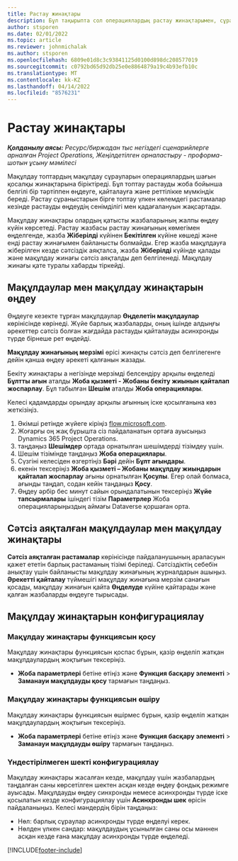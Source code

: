 ```yaml
---
title: Растау жинақтары
description: Бұл тақырыпта сол операциялардың растау жинақтарымен, сұраныстарымен және ішкі жиындарымен жұмыс істеу жолы түсіндіріледі.
author: stsporen
ms.date: 02/01/2022
ms.topic: article
ms.reviewer: johnmichalak
ms.author: stsporen
ms.openlocfilehash: 6809e01d8c3c93841125d0100d898dc208577019
ms.sourcegitcommit: c0792bd65d92db25e0e8864879a19c4b93efb10c
ms.translationtype: MT
ms.contentlocale: kk-KZ
ms.lasthandoff: 04/14/2022
ms.locfileid: "8576231"
---
```

# <a name="approval-sets"></a>Растау жинақтары

_**Қолданылу аясы:** Ресурс/биржадан тыс негіздегі сценарийлерге арналған Project Operations, Жеңілдетілген орналастыру - проформа-шотын ұсыну мәмілесі_

Мақұлдау топтардың мақұлдау сұрауларын операциялардың шағын қосалқы жинақтарына біріктіреді. Бұл топтау растауды жоба бойынша белгілі бір тәртіппен өңдеуге, қайталауға және реттілікке мүмкіндік береді. Растау сұраныстарын бірге топтау үлкен көлемдегі растамалар кезінде растауды өңдеудің сенімділігі мен қадағалануын жақсартады.

Мақұлдау жинақтары олардың қатысты жазбаларының жалпы өңдеу күйін көрсетеді. Растау жазбасы растау жинағының көмегімен өңделгенде, жазба **Жіберілді** күйінен **Бекітілген** күйіне көшеді және енді растау жинағымен байланысты болмайды. Егер жазба мақұлдауға жіберілген кезде сәтсіздік аяқталса, жазба **Жіберілді** күйінде қалады және мақұлдау жинағы сәтсіз аяқталды деп белгіленеді. Мақұлдау жинағы қате туралы хабарды тіркейді.

## <a name="processing-approvals-and-approval-sets"></a>Мақұлдаулар мен мақұлдау жинақтарын өңдеу
Өңдеуге кезекте тұрған мақұлдаулар **Өңделетін мақұлдаулар** көрінісінде көрінеді. Жүйе барлық жазбаларды, оның ішінде алдыңғы әрекеттер сәтсіз болған жағдайда растауды қайталауды асинхронды түрде бірнеше рет өңдейді.

**Мақұлдау жинағының мерзімі** өрісі жинақты сәтсіз деп белгілегенге дейін қанша өңдеу әрекеті қалғанын жазады.

Бекіту жинақтары а негізінде мерзімді белсендіру арқылы өңделеді **Бұлтты ағын** аталды **Жоба қызметі - Жобаны бекіту жиынын қайталап жоспарлау**. Бұл табылған **Шешім** аталды **Жоба операциялары**. 

Келесі қадамдарды орындау арқылы ағынның іске қосылғанына көз жеткізіңіз.

1. Әкімші ретінде жүйеге кіріңіз [flow.microsoft.com](https://powerautomate.microsoft.com).
2. Жоғарғы оң жақ бұрышта сіз пайдаланатын ортаға ауысыңыз Dynamics 365 Project Operations.
3. таңдаңыз **Шешімдер** ортада орнатылған шешімдерді тізімдеу үшін.
4. Шешім тізімінде таңдаңыз **Жоба операциялары**.
5. Сүзгіні келесіден өзгертіңіз **Бәрі** дейін **Бұлт ағындары**.
6. екенін тексеріңіз **Жоба қызметі – Жобаны мақұлдау жиындарын қайталап жоспарлау** ағыны орнатылған **Қосулы**. Егер олай болмаса, ағынды таңдап, содан кейін таңдаңыз **Қосу**.
7. Өңдеу әрбір бес минут сайын орындалатынын тексеріңіз **Жүйе тапсырмалары** ішіндегі тізім **Параметрлер** Жоба операцияларыңыздың аймағы Dataverse қоршаған орта.

## <a name="failed-approvals-and-approval-sets"></a>Сәтсіз аяқталған мақұлдаулар мен мақұлдау жинақтары
**Сәтсіз аяқталған растамалар** көрінісінде пайдаланушының араласуын қажет ететін барлық растаманың тізімі беріледі. Сәтсіздіктің себебін анықтау үшін байланысты мақұлдау жинағының журналдарын ашыңыз.
**Әрекетті қайталау** түймешігі мақұлдау жинағына мерзім санағын қосады, мақұлдау жинағын қайта **Өңделуде** күйіне қайтарады және қалған жазбаларды өңдеуге тырысады.

## <a name="configure-approval-sets"></a>Мақұлдау жинақтарын конфигурациялау

### <a name="enable-the-approval-sets-feature"></a>Мақұлдау жинақтары функциясын қосу
Мақұлдау жинақтары функциясын қоспас бұрын, қазір өңделіп жатқан мақұлдаулардың жоқтығын тексеріңіз.

- **Жоба параметрлері** бетіне өтіңіз және **Функция басқару элементі** > **Заманауи мақұлдауды қосу** тармағын таңдаңыз.

### <a name="turn-off-the-approval-sets-feature"></a>Мақұлдау жинақтары функциясын өшіру
Мақұлдау жинақтары функциясын өшірмес бұрын, қазір өңделіп жатқан мақұлдаулардың жоқтығын тексеріңіз.

- **Жоба параметрлері** бетіне өтіңіз және **Функция басқару элементі** > **Заманауи мақұлдауды өшіру** тармағын таңдаңыз.

### <a name="configuring-the-asynchronous-threshold"></a>Үндестірілмеген шекті конфигурациялау 
Мақұлдау жинақтары жасалған кезде, мақұлдау үшін жазбалардың таңдалған саны көрсетілген шектен асқан кезде өңдеу фондық режимге ауысады. Мақұлдауды өңдеу синхронды немесе асинхронды түрде іске қосылатын кезде конфигурациялау үшін **Асинхронды шек** өрісін пайдаланыңыз. Келесі мәндердің бірін таңдаңыз:

  - Нөл: барлық сұраулар асинхронды түрде өңделуі керек. 
  - Нөлден үлкен сандар: мақұлдаудың ұсынылған саны осы мәннен асқан кезде ғана мақұлдау асинхронды түрде өңделеді.

[!INCLUDE[footer-include](../includes/footer-banner.md)]
